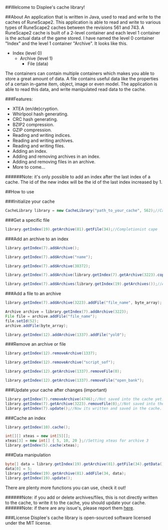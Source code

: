 
##Welcome to Displee's cache library!

##About
An application that is written in Java, used to read and write to the caches of RuneScape2.
This application is able to read and write to various types of RuneScape2 caches between the revisions 561 and 743.
A RuneScape2 cache is built of a 2-level container and each level 1 container is the actual data of the game stored.
I have named the level 0 container "Index" and the level 1 container "Archive". It looks like this.
- Index (level 0)
	- Archive (level 1)
		- File (data)

The containers can contain multiple containers which makes you able to store a great amount of data.
A file contains useful data like the properties of a certain in-game item, object, image or even model.
The application is able to read this data, and write manipulated read data to the cache.

###Features:
- XTEA (en/de)cryption.
- Whirlpool hash generating.
- CRC hash generating.
- BZIP2 compression.
- GZIP compression.
- Reading and writing indices.
- Reading and writing archives.
- Reading and writing files.
- Adding an index.
- Adding and removing archives in an index.
- Adding and removing files in an archive.
- More to come...

######Note: it's only possible to add an index after the last index of a cache. The id of the new index will be the id of the last index increased by 1.

##How to use

###Initialize your cache
```Java
CacheLibrary library = new CacheLibrary("path_to_your_cache", 562);//Cache revision for optimal usage.
```
###Get a specific file
```Java
library.getIndex(19).getArchive(81).getFile(34);//Completionist cape
```
###Add an archive to an index
```Java
library.getIndex(7).addArchive();
```
```Java
library.getIndex(7).addArchive("name");
```
```Java
library.getIndex(7).addArchive(38372);
```
```Java
library.getIndex(7).addArchive(library.getIndex(7).getArchive(3223).copy());
```
```Java
library.getIndex(7).addArchives(library.getIndex(19).getArchives());//Add multiple archives
```
###Add a file to an archive
```Java
library.getIndex(7).addArchive(3223).addFile("file_name", byte_array);
```
```Java
Archive archive = library.getIndex(7).addArchive(3223);
File file = archive.addFile("file_name");
file.setId(52);
archive.addFile(byte_array);
```
```Java
library.getIndex(12).addArchive(1337).addFile("yol0");
```
###Remove an archive or file
```Java
library.getIndex(12).removeArchive(1337);
```
```Java
library.getIndex(12).removeArchive("script_sof");
```
```Java
library.getIndex(12).getArchive(1337).removeFile(0);
```
```Java
library.getIndex(12).getArchive(1337).removeFile("open_bank");
```
###Update your cache after changes (important)
```Java
library.getIndex(7).removeArchive(4746);//Not saved into the cache yet.
library.getIndex(7).getArchive(3223).removeFile(0);//Not saved into the cache yet.
library.getIndex(7).update();//Now its written and saved in the cache.
```
###Cache an index
```Java
library.getIndex(10).cache();
```
```Java
int[][] xteas = new int[5][];
xteas[3] = new int[] { 5, 10, 20 };//Setting xteas for archive 3
library.getIndex(5).cache(xteas);
```
###Data manipulation
```Java
byte[] data = library.getIndex(19).getArchive(81).getFile(34).getData();
data[0] = 5;
library.getIndex(19).getArchive(81).addFile(34, data);
library.getIndex(19).update();
```

There are plenty more functions you can use, check it out!

######Note: if you add or delete archives/files, this is not directly written to the cache, to write it to the cache, you should update your cache.
######Note: if there are any issue's, please report them [here](https://github.com/Displee/RS2-Cache-Library/issues).


###License
Displee's cache library is open-sourced software licensed under the MIT license.
